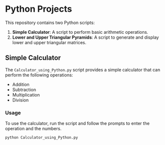 # Python Projects

This repository contains two Python scripts:

1. **Simple Calculator**: A script to perform basic arithmetic operations.
2. **Lower and Upper Triangular Pyramids**: A script to generate and display lower and upper triangular matrices.

## Simple Calculator

The `Calculator_using_Python.py` script provides a simple calculator that can perform the following operations:

- Addition
- Subtraction
- Multiplication
- Division

### Usage

To use the calculator, run the script and follow the prompts to enter the operation and the numbers.

```sh
python Calculator_using_Python.py
